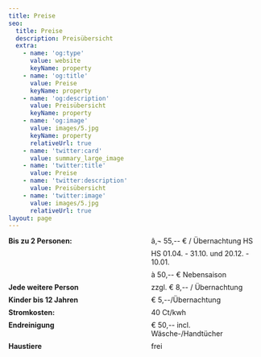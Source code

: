 ```yaml
---
title: Preise
seo:
  title: Preise
  description: Preisübersicht
  extra:
    - name: 'og:type'
      value: website
      keyName: property
    - name: 'og:title'
      value: Preise
      keyName: property
    - name: 'og:description'
      value: Preisübersicht
      keyName: property
    - name: 'og:image'
      value: images/5.jpg
      keyName: property
      relativeUrl: true
    - name: 'twitter:card'
      value: summary_large_image
    - name: 'twitter:title'
      value: Preise
    - name: 'twitter:description'
      value: Preisübersicht
    - name: 'twitter:image'
      value: images/5.jpg
      relativeUrl: true
layout: page
---
```

<div class="preistafel" style="display: grid; grid-template-columns: 1fr .8fr; grid-gap: .5rem;">
<span><strong>Bis zu 2 Personen:</strong></span>
<span>â‚¬ 55,-- € / Übernachtung HS</span>
<span>&nbsp;</span>
<span>HS 01.04. - 31.10. und 20.12. - 10.01.</span>
<span>&nbsp;</span>
<span>à 50,-- € Nebensaison</span>
<span><strong>Jede weitere Person</strong></span>
<span>zzgl. € 8,-- / Übernachtung</span>
<span><strong>Kinder bis 12 Jahren</strong></span>
<span>€ 5,--/Übernachtung</span>
<span><strong>Stromkosten:</strong></span>
<span>40 Ct/kwh</span>
<span><strong>Endreinigung</strong></span>
<span>€ 50,-- incl. Wäsche-/Handtücher</span>
<span><strong>Haustiere</strong></span>
<span>frei</span>
<span style="grid-col>Nähere Informationen bekommen Sie gerne über Telefon oder Mail.</span>
</div>
